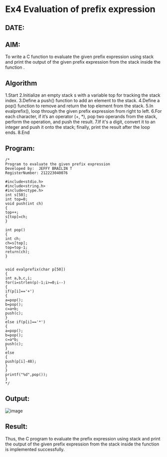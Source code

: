 # Ex4 Evaluation of prefix expression
## DATE:
## AIM:
To write a C function to evaluate the given prefix expression using stack and print the output of the given prefix expression from the stack inside the function . 

## Algorithm
1.Start 
2.Initialize an empty stack s with a variable top for tracking the stack index. 
3.Define a push() function to add an element to the stack. 
4.Define a pop() function to remove and return the top element from the stack. 
5.In evalprefix(), loop through the given prefix expression from right to left. 
6.For each character, if it’s an operator (+, *), pop two operands from the stack, perform the operation, and push the result. 
7.If it's a digit, convert it to an integer and push it onto the stack; finally, print the result after the loop ends. 8.End  

## Program:
```
/*
Program to evaluate the given prefix expression
Developed by:  JEFFY BRAILIN T
RegisterNumber: 212223040076

#include<stdio.h> 
#include<string.h> 
#include<ctype.h> 
int s[50]; 
int top=0; 
void push(int ch) 
{ 
top++; 
s[top]=ch; 
} 
 
int pop() 
{ 
int ch; 
ch=s[top]; 
top=top-1; 
return(ch); 
} 
  
  
void evalprefix(char p[50]) 
{ 
int a,b,c,i; 
for(i=strlen(p)-1;i>=0;i--) 
{ 
if(p[i]=='+') 
{ 
a=pop(); 
b=pop(); 
c=a+b; 
push(c); 
} 
else if(p[i]=='*') 
{ 
a=pop(); 
b=pop(); 
c=a*b; 
push(c); 
} 
else 
{ 
push(p[i]-48); 
} 
} 
printf("%d",pop()); 
} 
*/
```

## Output:
![image](https://github.com/user-attachments/assets/e5ff3c02-c793-435e-9ee4-6fc97a9268c2)



## Result:
Thus, the C program to evaluate the prefix expression using stack and print the output of the given prefix expression from the stack inside the function is implemented successfully.
